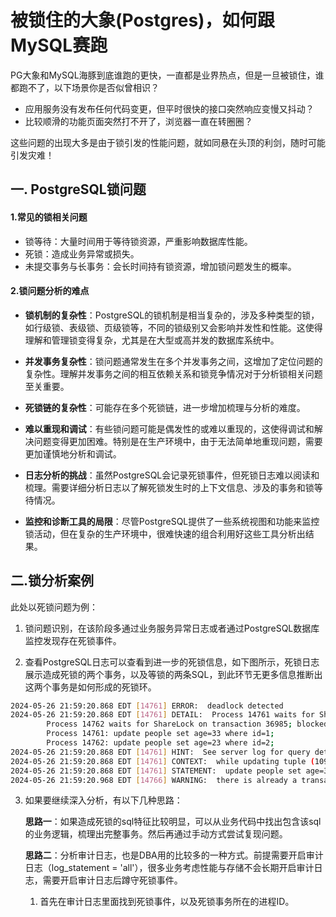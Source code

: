 # 被锁住的大象(Postgres)，如何跟MySQL赛跑
PG大象和MySQL海豚到底谁跑的更快，一直都是业界热点，但是一旦被锁住，谁都跑不了，以下场景你是否似曾相识？
- 应用服务没有发布任何代码变更，但平时很快的接口突然响应变慢又抖动？
- 比较顺滑的功能页面突然打不开了，浏览器一直在转圈圈？

这些问题的出现大多是由于锁引发的性能问题，就如同悬在头顶的利剑，随时可能引发灾难！

## 一. PostgreSQL锁问题
#### 1.常见的锁相关问题
- 锁等待：大量时间用于等待锁资源，严重影响数据库性能。
- 死锁：造成业务异常或损失。
- 未提交事务与长事务：会长时间持有锁资源，增加锁问题发生的概率。

#### 2.锁问题分析的难点
- **锁机制的复杂性**：PostgreSQL的锁机制是相当复杂的，涉及多种类型的锁，如行级锁、表级锁、页级锁等，不同的锁级别又会影响并发性和性能。这使得理解和管理锁变得复杂，尤其是在大型或高并发的数据库系统中。

- **并发事务复杂性**：锁问题通常发生在多个并发事务之间，这增加了定位问题的复杂性。理解并发事务之间的相互依赖关系和锁竞争情况对于分析锁相关问题至关重要。

- **死锁链的复杂性**：可能存在多个死锁链，进一步增加梳理与分析的难度。

- **难以重现和调试**：有些锁问题可能是偶发性的或难以重现的，这使得调试和解决问题变得更加困难。特别是在生产环境中，由于无法简单地重现问题，需要更加谨慎地分析和调试。

- **日志分析的挑战**：虽然PostgreSQL会记录死锁事件，但死锁日志难以阅读和梳理。需要详细分析日志以了解死锁发生时的上下文信息、涉及的事务和锁等待情况。

- **监控和诊断工具的局限**：尽管PostgreSQL提供了一些系统视图和功能来监控锁活动，但在复杂的生产环境中，很难快速的组合利用好这些工具分析出结果。
## 二.锁分析案例
此处以死锁问题为例：

1. 锁问题识别，在该阶段多通过业务服务异常日志或者通过PostgreSQL数据库监控发现存在死锁事件。

2. 查看PostgreSQL日志可以查看到进一步的死锁信息，如下图所示，死锁日志展示造成死锁的两个事务，以及等锁的两条SQL，到此环节无更多信息推断出这两个事务是如何形成的死锁环。
```Bash
2024-05-26 21:59:20.868 EDT [14761] ERROR:  deadlock detected
2024-05-26 21:59:20.868 EDT [14761] DETAIL:  Process 14761 waits for ShareLock on transaction 36986; blocked by process 14762.
        Process 14762 waits for ShareLock on transaction 36985; blocked by process 14761.
        Process 14761: update people set age=33 where id=1;
        Process 14762: update people set age=23 where id=2;
2024-05-26 21:59:20.868 EDT [14761] HINT:  See server log for query details.
2024-05-26 21:59:20.868 EDT [14761] CONTEXT:  while updating tuple (1090,20) in relation "people"
2024-05-26 21:59:20.868 EDT [14761] STATEMENT:  update people set age=33 where id=1;
2024-05-26 21:59:20.968 EDT [14766] WARNING:  there is already a transaction in progress
```
3. 如果要继续深入分析，有以下几种思路：

    **思路一**：如果造成死锁的sql特征比较明显，可以从业务代码中找出包含该sql的业务逻辑，梳理出完整事务。然后再通过手动方式尝试复现问题。

    **思路二**：分析审计日志，也是DBA用的比较多的一种方式。前提需要开启审计日志（log_statement = 'all'），很多业务考虑性能与存储不会长期开启审计日志，需要开启审计日志后蹲守死锁事件。

    1. 首先在审计日志里面找到死锁事件，以及死锁事务所在的进程ID。